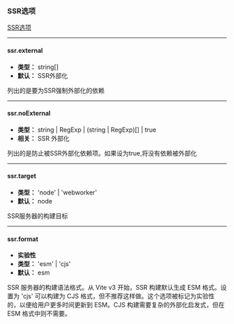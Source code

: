 ### SSR选项
[SSR选项](https://cn.vitejs.dev/config/ssr-options.html)

***

#### ssr.external
* **类型：** string[]
* **默认：** SSR外部化
<p>列出的是要为SSR强制外部化的依赖</p>

***

#### ssr.noExternal
* **类型：** string | RegExp | (string | RegExp)[] | true
* **相关：** SSR 外部化
<p>列出的是防止被SSR外部化依赖项。如果设为true,将没有依赖被外部化</p>

***

#### ssr.target
* **类型：** 'node' | 'webworker'
* **默认：** node
<p>SSR服务器的构建目标</p>

***

#### ssr.format
* **实验性**
* **类型：**  'esm' | 'cjs'
* **默认：**  esm
<p>SSR 服务器的构建语法格式。从 Vite v3 开始，SSR 构建默认生成 ESM 格式。设置为 'cjs' 可以构建为 CJS 格式，但不推荐这样做。这个选项被标记为实验性的，以便给用户更多时间更新到 ESM。CJS 构建需要复杂的外部化启发式，但在 ESM 格式中则不需要。</p>